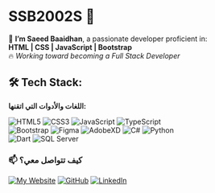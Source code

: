 # SSB2002S 👋

🚀 **I’m Saeed Baaidhan**, a passionate developer proficient in:  
**HTML | CSS | JavaScript | Bootstrap**  
🔥 *Working toward becoming a Full Stack Developer*

## 🛠️ Tech Stack:
**اللغات والأدوات التي اتقنها:**  

![HTML5](https://img.shields.io/badge/HTML5-E34F26?style=for-the-badge&logo=html5&logoColor=white)
![CSS3](https://img.shields.io/badge/CSS3-1572B6?style=for-the-badge&logo=css3&logoColor=white)
![JavaScript](https://img.shields.io/badge/JavaScript-F7DF1E?style=for-the-badge&logo=javascript&logoColor=black)
![TypeScript](https://img.shields.io/badge/TypeScript-3178C6?style=for-the-badge&logo=typescript&logoColor=white)  
![Bootstrap](https://img.shields.io/badge/Bootstrap-7952B3?style=for-the-badge&logo=bootstrap&logoColor=white)
![Figma](https://img.shields.io/badge/Figma-F24E1E?style=for-the-badge&logo=figma&logoColor=white)
![AdobeXD](https://img.shields.io/badge/Adobe%20XD-FF61F6?style=for-the-badge&logo=adobe-xd&logoColor=white)
![C#](https://img.shields.io/badge/C%23-239120?style=for-the-badge&logo=c-sharp&logoColor=white)
![Python](https://img.shields.io/badge/Python-3776AB?style=for-the-badge&logo=python&logoColor=white)  
![Dart](https://img.shields.io/badge/Dart-0175C2?style=for-the-badge&logo=dart&logoColor=white)
![SQL Server](https://img.shields.io/badge/SQL%20Server-CC2927?style=for-the-badge&logo=microsoft-sql-server&logoColor=white)

### 📫 كيف تتواصل معي؟
[![My Website](https://img.shields.io/badge/My%20Website-000000?style=for-the-badge&logo=githubpages&logoColor=white)](https://ssb2002s.github.io/My-Portfolio/)
[![GitHub](https://img.shields.io/badge/GitHub%20Profile-181717?style=for-the-badge&logo=github)](https://github.com/SSB2002S)
[![LinkedIn](https://img.shields.io/badge/LinkedIn-0A66C2?style=for-the-badge&logo=linkedin)](https://www.linkedin.com/in/saeed-baaidhan-156263260)
